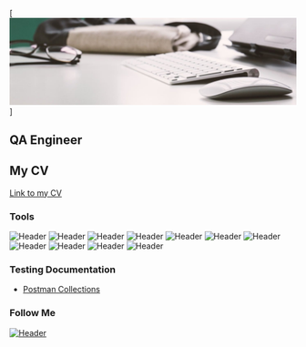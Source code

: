 [![Header](https://github.com/yuriyshchekotov/yuriyshchekotov/blob/main/assets/8da998325542687d96375445dc1decc3.jpg)]
## QA Engineer
## My CV
[Link to my CV]([https://drive.google.com/file/d/1HaeXlUL-Wttj7Vw5niHmE1ggbuYMVVBs/view?usp=sharing/](https://drive.google.com/file/d/1-GzOECCZy0lgurilszWUH5uo-rwPIBjw/view?usp=sharing))


<!-- YOUTUBE:END -->

### Tools
![Header](https://img.shields.io/badge/Jira-090909?style=for-the-badge&logo=jira&logoColor=136be1)
![Header](https://img.shields.io/badge/Postman-090909?style=for-the-badge&logo=postman&logoColor=f76935)
![Header](https://img.shields.io/badge/Swagger-090909?style=for-the-badge&logo=swagger&logoColor=7ede2b)
![Header](https://img.shields.io/badge/Github-090909?style=for-the-badge&logo=github&logoColor=8cc4d7)
![Header](https://img.shields.io/badge/MySQL-090909?style=for-the-badge&logo=mysql&logoColor=00618a)
![Header](https://img.shields.io/badge/splunk-%23000000.svg?style=for-the-badge&logo=splunk&logoColor=white)
![Header](https://img.shields.io/badge/MongoDB-090909?style=for-the-badge&logo=mongodb&logoColor=4aa73c)
![Header](https://img.shields.io/badge/DevTools-090909?style=for-the-badge&logo=googlechrome&logoColor=2674f2)
![Header](https://img.shields.io/badge/TestRail-090909?style=for-the-badge&logo=&logoColor=71b556)
![Header](https://img.shields.io/badge/Apache%20Kafka-000?style=for-the-badge&logo=apachekafka)
![Header]([https://img.shields.io/badge/CharlesProxy-090909?style=for-the-badge&logo=charlesproxy&logoColor=8cc4d7](https://www.rabbitmq.com/))



### Testing Documentation

- [Postman Collections]()

### Follow Me
[![Header](https://img.shields.io/badge/linkedin-%230077B5.svg?style=for-the-badge&logo=linkedin&logoColor=white)](https://www.linkedin.com/in/yuriy-shchekotov-4a5112240/)
